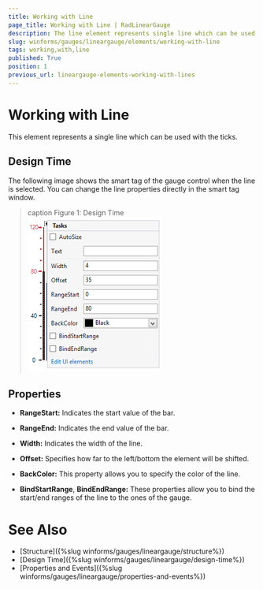 ```yaml
---
title: Working with Line
page_title: Working with Line | RadLinearGauge
description: The line element represents single line which can be used with the ticks.
slug: winforms/gauges/lineargauge/elements/working-with-line
tags: working,with,line
published: True
position: 1
previous_url: lineargauge-elements-working-with-lines
---
```


# Working with Line

This element represents a single line which can be used with the ticks.

## Design Time

The following image shows the smart tag of the gauge control when the line is selected. You can change the line properties directly in the smart tag window.

>caption Figure 1: Design Time
![lineargauge-elements-working-with-lines 001](images/lineargauge-elements-working-with-lines001.png)

## Properties

* __RangeStart:__ Indicates the start value of the bar.
            

* __RangeEnd:__ Indicates the end value of the bar.
            

* __Width:__ Indicates the width of the line.
            

* __Offset:__ Specifies how far to the left/bottom the element will be shifted.
            

* __BackColor:__ This property allows you to specify the color of the line.
            

* __BindStartRange__, __BindEndRange:__ These properties allow you to bind the start/end ranges of the line to the ones of the gauge.      

# See Also

* [Structure]({%slug winforms/gauges/lineargauge/structure%})
* [Design Time]({%slug winforms/gauges/lineargauge/design-time%})
* [Properties and Events]({%slug winforms/gauges/lineargauge/properties-and-events%})
